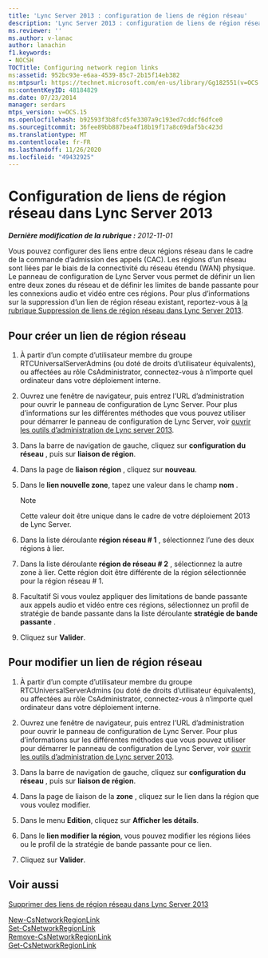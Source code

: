 ```yaml
---
title: 'Lync Server 2013 : configuration de liens de région réseau'
description: 'Lync Server 2013 : configuration de liens de région réseau.'
ms.reviewer: ''
ms.author: v-lanac
author: lanachin
f1.keywords:
- NOCSH
TOCTitle: Configuring network region links
ms:assetid: 952bc93e-e6aa-4539-85c7-2b15f14eb382
ms:mtpsurl: https://technet.microsoft.com/en-us/library/Gg182551(v=OCS.15)
ms:contentKeyID: 48184829
ms.date: 07/23/2014
manager: serdars
mtps_version: v=OCS.15
ms.openlocfilehash: b92593f3b8fcd5fe3307a9c193ed7cddcf6dfce0
ms.sourcegitcommit: 36fee89bb887bea4f18b19f17a8c69daf5bc423d
ms.translationtype: MT
ms.contentlocale: fr-FR
ms.lasthandoff: 11/26/2020
ms.locfileid: "49432925"
---
```

# <a name="configuring-network-region-links-in-lync-server-2013"></a>Configuration de liens de région réseau dans Lync Server 2013

<div data-xmlns="http://www.w3.org/1999/xhtml">

<div class="topic" data-xmlns="http://www.w3.org/1999/xhtml" data-msxsl="urn:schemas-microsoft-com:xslt" data-cs="https://msdn.microsoft.com/">

<div data-asp="https://msdn2.microsoft.com/asp">



</div>

<div id="mainSection">

<div id="mainBody">

<span> </span>

_**Dernière modification de la rubrique :** 2012-11-01_

Vous pouvez configurer des liens entre deux régions réseau dans le cadre de la commande d’admission des appels (CAC). Les régions d’un réseau sont liées par le biais de la connectivité du réseau étendu (WAN) physique. Le panneau de configuration de Lync Server vous permet de définir un lien entre deux zones du réseau et de définir les limites de bande passante pour les connexions audio et vidéo entre ces régions. Pour plus d’informations sur la suppression d’un lien de région réseau existant, reportez-vous à [la rubrique Suppression de liens de région réseau dans Lync Server 2013](lync-server-2013-deleting-network-region-links.md).

<div>

## <a name="to-create-a-network-region-link"></a>Pour créer un lien de région réseau

1.  À partir d’un compte d’utilisateur membre du groupe RTCUniversalServerAdmins (ou doté de droits d’utilisateur équivalents), ou affectées au rôle CsAdministrator, connectez-vous à n’importe quel ordinateur dans votre déploiement interne.

2.  Ouvrez une fenêtre de navigateur, puis entrez l’URL d’administration pour ouvrir le panneau de configuration de Lync Server. Pour plus d’informations sur les différentes méthodes que vous pouvez utiliser pour démarrer le panneau de configuration de Lync Server, voir [ouvrir les outils d’administration de Lync server 2013](lync-server-2013-open-lync-server-administrative-tools.md).

3.  Dans la barre de navigation de gauche, cliquez sur **configuration du réseau** , puis sur **liaison de région**.

4.  Dans la page de **liaison région** , cliquez sur **nouveau**.

5.  Dans le **lien nouvelle zone**, tapez une valeur dans le champ **nom** .
    
    <div>
    

    > [!NOTE]  
    > Cette valeur doit être unique dans le cadre de votre déploiement 2013 de Lync Server.

    
    </div>

6.  Dans la liste déroulante **région réseau \# 1** , sélectionnez l’une des deux régions à lier.

7.  Dans la liste déroulante **région de réseau \# 2** , sélectionnez la autre zone à lier. Cette région doit être différente de la région sélectionnée pour la région réseau \# 1.

8.  Facultatif Si vous voulez appliquer des limitations de bande passante aux appels audio et vidéo entre ces régions, sélectionnez un profil de stratégie de bande passante dans la liste déroulante **stratégie de bande passante** .

9.  Cliquez sur **Valider**.

</div>

<div>

## <a name="to-modify-a-network-region-link"></a>Pour modifier un lien de région réseau

1.  À partir d’un compte d’utilisateur membre du groupe RTCUniversalServerAdmins (ou doté de droits d’utilisateur équivalents), ou affectées au rôle CsAdministrator, connectez-vous à n’importe quel ordinateur dans votre déploiement interne.

2.  Ouvrez une fenêtre de navigateur, puis entrez l’URL d’administration pour ouvrir le panneau de configuration de Lync Server. Pour plus d’informations sur les différentes méthodes que vous pouvez utiliser pour démarrer le panneau de configuration de Lync Server, voir [ouvrir les outils d’administration de Lync server 2013](lync-server-2013-open-lync-server-administrative-tools.md).

3.  Dans la barre de navigation de gauche, cliquez sur **configuration du réseau** , puis sur **liaison de région**.

4.  Dans la page de liaison de la **zone** , cliquez sur le lien dans la région que vous voulez modifier.

5.  Dans le menu **Edition**, cliquez sur **Afficher les détails**.

6.  Dans le **lien modifier la région**, vous pouvez modifier les régions liées ou le profil de la stratégie de bande passante pour ce lien.

7.  Cliquez sur **Valider**.

</div>

<div>

## <a name="see-also"></a>Voir aussi


[Supprimer des liens de région réseau dans Lync Server 2013](lync-server-2013-deleting-network-region-links.md)  


[New-CsNetworkRegionLink](https://docs.microsoft.com/powershell/module/skype/New-CsNetworkRegionLink)  
[Set-CsNetworkRegionLink](https://docs.microsoft.com/powershell/module/skype/Set-CsNetworkRegionLink)  
[Remove-CsNetworkRegionLink](https://docs.microsoft.com/powershell/module/skype/Remove-CsNetworkRegionLink)  
[Get-CsNetworkRegionLink](https://docs.microsoft.com/powershell/module/skype/Get-CsNetworkRegionLink)  
  

</div>

</div>

<span> </span>

</div>

</div>

</div>

